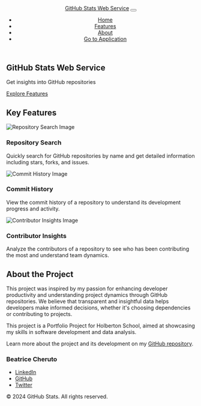 <header>
    <nav class="navbar navbar-expand-lg navbar-dark bg-dark">
        <div class="container">
            <a class="navbar-brand" href="#home">GitHub Stats Web Service</a>
            <button class="navbar-toggler" type="button" data-toggle="collapse" data-target="#navbarNav" aria-controls="navbarNav" aria-expanded="false" aria-label="Toggle navigation">
                <span class="navbar-toggler-icon"></span>
            </button>
            <div class="collapse navbar-collapse justify-content-end" id="navbarNav">
                <ul class="navbar-nav ml-auto">
                    <li class="nav-item">
                        <a class="nav-link" href="#home">Home</a>
                    </li>
                    <li class="nav-item">
                        <a class="nav-link" href="#features">Features</a>
                    </li>
                    <li class="nav-item">
                        <a class="nav-link" href="#about">About</a>
                    </li>
                    <li class="nav-item">
                        <a class="btn btn-primary" href="https://your-deployed-project-url.com">Go to Application</a>
                    </li>
                </ul>
            </div>
        </div>
    </nav>
</header>

<section id="home" class="cover">
    <div class="container">
        <h1 class="display-4">GitHub Stats Web Service</h1>
        <p class="lead">Get insights into GitHub repositories</p>
        <a class="btn btn-primary btn-lg" href="#features">Explore Features</a>
    </div>
</section>

<section id="features" class="my-5">
    <div class="container">
        <h2>Key Features</h2>
        <div class="row justify-content-center">
            <div class="col-md-4 feature">
                <img src="https://via.placeholder.com/300" class="img-fluid" alt="Repository Search Image">
                <h3>Repository Search</h3>
                <p>Quickly search for GitHub repositories by name and get detailed information including stars, forks, and issues.</p>
            </div>
            <div class="col-md-4 feature">
                <img src="https://via.placeholder.com/300" class="img-fluid" alt="Commit History Image">
                <h3>Commit History</h3>
                <p>View the commit history of a repository to understand its development progress and activity.</p>
            </div>
            <div class="col-md-4 feature">
                <img src="https://via.placeholder.com/300" class="img-fluid" alt="Contributor Insights Image">
                <h3>Contributor Insights</h3>
                <p>Analyze the contributors of a repository to see who has been contributing the most and understand team dynamics.</p>
            </div>
        </div>
    </div>
</section>

<section id="about" class="my-5 bg-light">
    <div class="container">
        <h2>About the Project</h2>
        <p>This project was inspired by my passion for enhancing developer productivity and understanding project dynamics through GitHub repositories. We believe that transparent and insightful data helps developers make informed decisions, whether it's choosing dependencies or contributing to projects.</p>
        <p>This project is a Portfolio Project for Holberton School, aimed at showcasing my skills in software development and data analysis.</p>
        <p>Learn more about the project and its development on my <a href="https://github.com/CheruBea/GitHubStatsWebService">GitHub repository</a>.</p>
        <div class="row justify-content-center">
            <div class="col-md-4">
                <h3>Beatrice Cheruto</h3>
                <ul class="list-unstyled">
                    <li><a href="https://www.linkedin.com/in/beatrice-cheruto-bc061096/">LinkedIn</a></li>
                    <li><a href="https://github.com/CheruBea/GitHubStatsWebService">GitHub</a></li>
                    <li><a href="https://x.com/Cheruubea">Twitter</a></li>
                </ul>
            </div>
        </div>
    </div>
</section>

<footer>
    <div class="container">
        <p>&copy; 2024 GitHub Stats. All rights reserved.</p>
    </div>
</footer>
